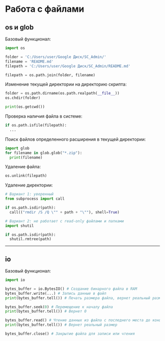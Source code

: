 # Работа с файлами

## os и glob

Базовый функционал:
``` python
import os

folder = 'C:/Users/user/Google Диск/SC_Admin/'
filename = 'README.md'
filepath = 'C:/Users/user/Google Диск/SC_Admin/README.md'

filepath = os.path.join(folder, filename)
```

Изменение текущей директории на директорию скрипта:
``` python
folder = os.path.dirname(os.path.realpath(__file__))
os.chdir(folder)

print(os.getcwd())
```

Проверка наличия файла в системе:
``` python
if os.path.isfile(filepath):
  ...
```

Поиск файлов определенного расширения в текущей директории:
``` python
import glob
for filename in glob.glob("*.zip"):
  print(filename)
```

Удаление файла:
``` python
os.unlink(filepath)
```

Удаление директории:
``` python
# Вариант 1: уверенный
from subprocess import call

if os.path.isdir(path):
  call(("rmdir /S /Q \"" + path + "\""), shell=True)

# Вариант 2: не работает с read-only файлами и папками
import shutil

if os.path.isdir(path):
  shutil.rmtree(path)
```

***

## io

Базовый функционал:

``` python
import io

bytes_buffer = io.BytesIO() # Создание бинарного файла в RAM
bytes_buffer.write(...) # Запись данные в файл
print(bytes_buffer.tell()) # Печать размера файла, вернет реальный размер

bytes_buffer.seek(0) # Перемещение к началу файла
print(bytes_buffer.tell()) # Вернет 0

bytes_buffer.read() # Чтение данных из файла с последнего места до конца
print(bytes_buffer.tell()) # Вернет реальный размер

bytes_buffer.close() # Закрытие файла для записи или чтения
```
